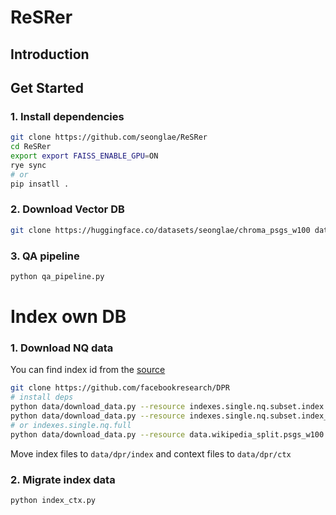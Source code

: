 # ReSRer

## Introduction

## Get Started

### 1. Install dependencies

```bash
git clone https://github.com/seonglae/ReSRer
cd ReSRer
export export FAISS_ENABLE_GPU=ON
rye sync
# or
pip insatll .
```


### 2. Download Vector DB
```bash
git clone https://huggingface.co/datasets/seonglae/chroma_psgs_w100 data/chroma
```

### 3. QA pipeline
```bash
python qa_pipeline.py
```

# Index own DB

### 1. Download NQ data

You can find index id from the [source](https://github.com/facebookresearch/DPR/blob/main/dpr/data/download_data.py)

```bash
git clone https://github.com/facebookresearch/DPR
# install deps
python data/download_data.py --resource indexes.single.nq.subset.index
python data/download_data.py --resource indexes.single.nq.subset.index_meta
# or indexes.single.nq.full
python data/download_data.py --resource data.wikipedia_split.psgs_w100
```

Move index files to `data/dpr/index` and context files to `data/dpr/ctx`

### 2. Migrate index data
```bash
python index_ctx.py
```
